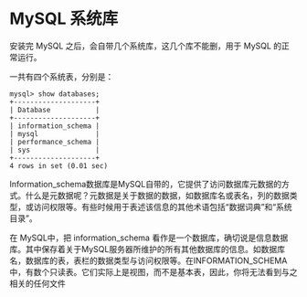 # MySQL 系统库

安装完 MySQL 之后，会自带几个系统库，这几个库不能删，用于 MySQL 的正常运行。

一共有四个系统表，分别是：

```mysql
mysql> show databases;
+--------------------+
| Database           |
+--------------------+
| information_schema |
| mysql              |
| performance_schema |
| sys                |
+--------------------+
4 rows in set (0.01 sec)
```

Information_schema数据库是MySQL自带的，它提供了访问数据库元数据的方式。什么是元数据呢？元数据是关于数据的数据，如数据库名或表名，列的数据类型，或访问权限等。有些时候用于表述该信息的其他术语包括“数据词典”和“系统目录”。

在 MySQL中，把 information_schema 看作是一个数据库，确切说是信息数据库。其中保存着关于MySQL服务器所维护的所有其他数据库的信息。如数据库名，数据库的表，表栏的数据类型与访问权限等。在INFORMATION_SCHEMA中，有数个只读表。它们实际上是视图，而不是基本表，因此，你将无法看到与之相关的任何文件

